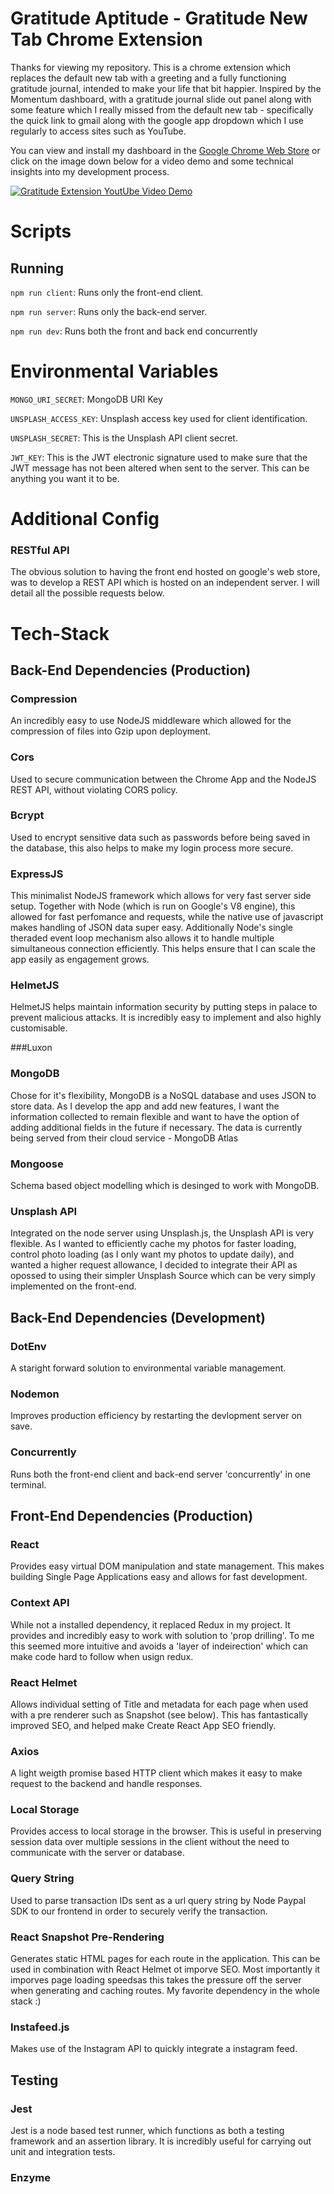 # Gratitude Aptitude - Gratitude New Tab Chrome Extension

Thanks for viewing my repository. This is a chrome extension which replaces the default new tab with a greeting and a fully functioning gratitude journal, intended to make your life that bit happier. Inspired by the Momentum dashboard, with a gratitude journal slide out panel along with some feature which I really missed from the default new tab - specifically the quick link to gmail along with the google app dropdown which I use regularly to access sites such as YouTube. 

You can view and install my dashboard in the [Google Chrome Web Store](https://chrome.google.com/webstore/detail/gratitude-aptitude/jnjclhcllckpffefgaibgmkaehdibppo?authuser=0&hl=en) or click on the image down below for a video demo and some technical insights into my development process.

[![Gratitude Extension YoutUbe Video Demo](https://res.cloudinary.com/eastcott-and-burgess/image/upload/v1561817628/Capture2_yehz0z.jpg)](https://www.youtube.com/watch?v=8NuGFa7ICes)

# Scripts
## Running
`npm run client`: Runs only the front-end client.

`npm run server`: Runs only the back-end server.

`npm run dev`: Runs both the front and back end concurrently

# Environmental Variables

`MONGO_URI_SECRET`: MongoDB URI Key

`UNSPLASH_ACCESS_KEY`: Unsplash access key used for client identification. 

`UNSPLASH_SECRET`: This is the Unsplash API client secret.

`JWT_KEY`: This is the JWT electronic signature used to make sure that the JWT message has not been altered when sent to the server. This can be anything you want it to be. 

# Additional Config

### RESTful API 
The obvious solution to having the front end hosted on google's web store, was to develop a REST API which is hosted on an independent server. I will detail all the possible requests below.

# Tech-Stack
## Back-End Dependencies (Production)

### Compression
An incredibly easy to use NodeJS middleware which allowed for the compression of files into Gzip upon deployment.

### Cors 
Used to secure communication between the Chrome App and the NodeJS REST API, without violating CORS policy. 

### Bcrypt
Used to encrypt sensitive data such as passwords before being saved in the database, this also helps to make my login process more secure.

### ExpressJS
This minimalist NodeJS framework which allows for very fast server side setup. Together with Node (which is run on Google's V8 engine), this allowed for fast perfomance and requests, while the native use of javascript makes handling of JSON data super easy. Additionally Node's single theraded event loop mechanism also allows it to handle multiple simultaneous connection efficiently. This helps ensure that I can scale the app easily as engagement grows. 

### HelmetJS
HelmetJS helps maintain information security by putting steps in palace to prevent malicious attacks. It is incredibly easy to implement and also highly customisable.

###Luxon 


### MongoDB
Chose for it's flexibility, MongoDB is a NoSQL database and uses JSON to store data. As I develop the app and add new features, I want the information collected to remain flexible and want to have the option of adding additional fields in the future if necessary. The data is currently being served from their cloud service - MongoDB Atlas

### Mongoose 
Schema based object modelling which is desinged to work with MongoDB. 

### Unsplash API
Integrated on the node server using Unsplash.js, the Unsplash API is very flexible. As I wanted to efficiently cache my photos for faster loading, control photo loading (as I only want my photos to update daily), and wanted a higher request allowance, I decided to integrate their API as opossed to using their simpler Unsplash Source which can be very simply implemented on the front-end.

## Back-End Dependencies (Development)

### DotEnv 
A staright forward solution to environmental variable management.  

### Nodemon
Improves production efficiency by restarting the devlopment server on save. 

### Concurrently 
Runs both the front-end client and back-end server 'concurrently' in one terminal.

## Front-End Dependencies (Production)

### React
Provides easy virtual DOM manipulation and state management. This makes building Single Page Applications easy and allows for fast development. 

### Context API
While not a installed dependency, it replaced Redux in my project. It provides and incredibly easy to work with solution to 'prop drilling'. To me this seemed more intuitive and avoids a 'layer of indeirection' which can make code hard to follow when usign redux. 

### React Helmet
Allows individual setting of Title and metadata for each page when used with a pre renderer such as Snapshot (see below). This has fantastically improved SEO, and helped make Create React App SEO friendly. 

### Axios
A light weigth promise based HTTP client which makes it easy to make request to the backend and handle responses. 

### Local Storage
Provides access to local storage in the browser. This is useful in preserving session data over multiple sessions in the client without the need to communicate with the server or database. 

### Query String
Used to parse transaction IDs sent as a url query string by Node Paypal SDK to our frontend in order to securely verify the transaction.

### React Snapshot Pre-Rendering
Generates static HTML pages for each route in the application. This can be used in combination with React Helmet ot imporve SEO. Most importantly it imporves page loading speedsas this takes the pressure off the server when generating and caching routes. My favorite dependency in the whole stack :)

### Instafeed.js 
Makes use of the Instagram API to quickly integrate a instagram feed.

## Testing

### Jest
Jest is a node based test runner, which functions as both a testing framework and an assertion library. It is incredibly useful for carrying out unit and integration tests. 

### Enzyme 
